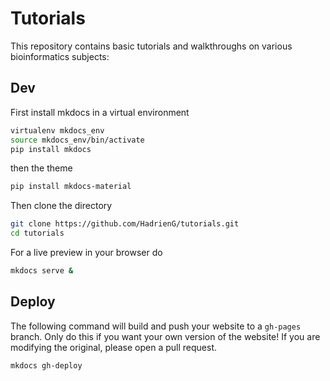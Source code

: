 # Tutorials

This repository contains basic tutorials and walkthroughs on various
bioinformatics subjects:

## Dev

First install mkdocs in a virtual environment

```bash
virtualenv mkdocs_env
source mkdocs_env/bin/activate
pip install mkdocs
```

then the theme

```bash
pip install mkdocs-material
```

Then clone the directory

```bash
git clone https://github.com/HadrienG/tutorials.git
cd tutorials
```

For a live preview in your browser do

```bash
mkdocs serve &
```

## Deploy

The following command will build and push your website to a `gh-pages` branch.
Only do this if you want your own version of the website! If you are modifying
the original, please open a pull request.

```bash
mkdocs gh-deploy
```
